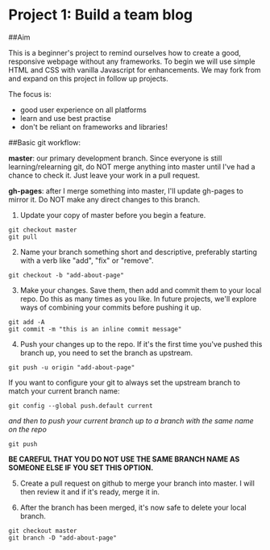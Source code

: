 # Project 1: Build a team blog

##Aim

This is a beginner's project to remind ourselves how to create a good, responsive webpage without any frameworks. To begin we will use simple HTML and CSS with vanilla Javascript for enhancements. We may fork from and expand on this project in follow up projects.

The focus is:

* good user experience on all platforms
* learn and use best practise
* don't be reliant on frameworks and libraries!

##Basic git workflow:

**master**: our primary development branch. Since everyone is still learning/relearning git, do NOT merge anything into master until I've had a chance to check it. Just leave your work in a pull request.

**gh-pages**: after I merge something into master, I'll update gh-pages to mirror it. Do NOT make any direct changes to this branch.

1. Update your copy of master before you begin a feature.

  ```
  git checkout master
  git pull
  ```

2. Name your branch something short and descriptive, preferably starting with a verb like "add", "fix" or "remove".

  ```
  git checkout -b "add-about-page"
  ```

3. Make your changes. Save them, then add and commit them to your local repo. Do this as many times as you like. In future projects, we'll explore ways of combining your commits before pushing it up.

  ```
  git add -A
  git commit -m "this is an inline commit message"
  ```

4. Push your changes up to the repo. If it's the first time you've pushed this branch up, you need to set the branch as upstream.

  ```
  git push -u origin "add-about-page"
  ```

  If you want to configure your git to always set the upstream branch to match your current branch name:

  ```
  git config --global push.default current
  ```

  *and then to push your current branch up to a branch with the same name on the repo*

  ```
  git push
  ```

  **BE CAREFUL THAT YOU DO NOT USE THE SAME BRANCH NAME AS SOMEONE ELSE IF YOU SET THIS OPTION.**

5. Create a pull request on github to merge your branch into master. I will then review it and if it's ready, merge it in.

6. After the branch has been merged, it's now safe to delete your local branch.

  ```
  git checkout master
  git branch -D "add-about-page"
  ```
